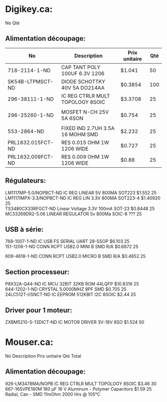 # Digikey.ca:
No                                                                                                                                              Qté                                 

## Alimentation découpage:
| No                | Description                       | Prix unitaire | Qté   |
|-------------------|-----------------------------------|---------------|-------|
| 718-2114-1-ND     | CAP TANT POLY 100UF 6.3V 1206     | $1.041        | 50    |
| SK54B-LTPMSCT-ND  | DIODE SCHOTTKY 40V 5A DO214AA     | $0.3854       | 100   |
| 296-38111-1-ND    | IC REG CTRLR MULT TOPOLOGY 8SOIC  | $3.3708       | 25    |
|                   |                                   |               |       |
| 296-25260-1-ND    | MOSFET N-CH 25V 5A 6SON           | $0.754        | 25    |
|                   |                                   |               |       |
| 553-2864-ND       | FIXED IND 2.7UH 3.5A 16 MOHM SMD  | $2.232        | 25    |
| PRL1632.015FCT-ND | RES 0.015 OHM 1W 1206 WIDE        | $0.727        | 25    |
| PRL1632.009FCT-ND | RES 0.009 OHM 1W 1206 WIDE        | $0.88         | 25    |

## Régulateurs:
LM1117MP-5.0/NOPBCT-ND  IC REG LINEAR 5V 800MA SOT223      $1.552                          25                       
LM1117IMPX-3.3/NOPBCT-ND        IC REG LIN 3.3V 800MA SOT223-4               $1.40920                                25                              
TS3480CX33RFGCT-ND                      Linear Voltage  3.3V 100mA SOT-23             $0.8448                                 25                                  
MC33269DR2-5.06                             LINEAR REGULATOR 5v 800Ma SOIC-8        ???                                         25


## USB à série:
768-1007-1-ND                                 IC USB FS SERIAL UART 28-SSOP                     $6.103                                   25                              
151-1206-1-ND                                 CONN RCPT USB2.0 MINI B SMD R/A           $0.6872                                  25                                  

609-4618-1-ND                                CONN RCPT USB2.0 MICRO B SMD R/A        $0.4652                                   25                                   



## Section processeur:
P8X32A-Q44-ND                               IC MCU 32BIT 32KB ROM 44LQFP               $10.8316                                 25                                    
644-1202-1-ND                                  CRYSTAL 5.0000MHZ 8PF SMD                    $0.705                                     25                              
24LC512T-I/SNCT-ND                       IC EEPROM 512KBIT I2C 8SOIC                       $2.44                                      25                                 

## Driver pour 1 moteur:
ZXBM5210-S-13DICT-ND  IC MOTOR DRIVER 3V-18V 8SO                                     $1.524                                      50                     

# Mouser.ca: 
No                                      Description                                                                   Prix unitaire                          Qté                                 Total

## Alimentation découpage:
926-LM3478MA/NOPB  IC REG CTRLR MULT TOPOLOGY 8SOIC                    $3.46                                      30                                   
667-16SVPE180M          180 µF 16 V Aluminum - Polymer Capacitors          $1.59                                      25                                   
                                           Radial, Can - SMD 11mOhm 2000 Hrs @ 105°C 
